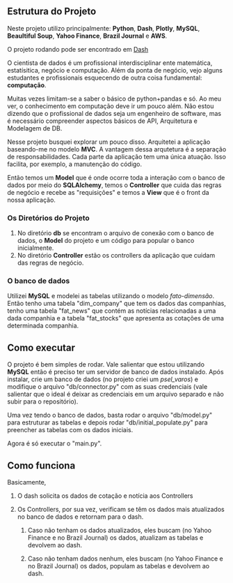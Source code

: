 ## Estrutura do Projeto

Neste projeto utilizo principalmente: **Python**, **Dash**, **Plotly**, **MySQL**, **Beaultiful Soup**, **Yahoo Finance**, **Brazil Journal** e **AWS**.

O projeto rodando pode ser encontrado em [Dash](http://54.242.99.157:8050/)

O cientista de dados é um profissional interdisciplinar ente matemática, estatísitica, negócio e computação. Além da ponta de negócio, vejo alguns estudantes e profissionais esquecendo de outra coisa fundamental: **computação**.

Muitas vezes limitam-se a saber o básico de python+pandas e só. Ao meu ver, o conhecimento em computação deve ir um pouco além. Não estou dizendo que o profissional de dados seja um engenheiro de software, mas é necessário compreender aspectos básicos de API, Arquitetura e Modelagem de DB.

Nesse projeto busquei explorar um pouco disso. Arquitetei a aplicação baseando-me no modelo **MVC**. A vantagem dessa arqutetura é a separação de responsabilidades. Cada parte da aplicação tem uma única atuação. Isso facilita, por exemplo, a manutenção do código.

Então temos um **Model** que é onde ocorre toda a interação com o banco de dados por meio do **SQLAlchemy**, temos o **Controller** que cuida das regras de negócio e recebe as "requisições" e temos a **View** que é o front da nossa aplicação.

### Os Diretórios do Projeto
1. No diretório **db** se encontram o arquivo de conexão com o banco de dados, o **Model** do projeto e um código para popular o banco inicialmente.
2. No diretório **Controller** estão os controllers da aplicação que cuidam das regras de negócio.

### O banco de dados
Utilizei **MySQL** e modelei as tabelas utilizando o modelo *fato-dimensão*. Então tenho uma tabela "dim_company" que tem os dados das companhias, tenho uma tabela "fat_news" que contém as notícias relacionadas a uma dada companhia e a tabela "fat_stocks" que apresenta as cotações de uma determinada companhia.

## Como executar
O projeto é bem simples de rodar. Vale salientar que estou utilizando **MySQL** então é preciso ter um servidor de banco de dados instalado. Após instalar, crie um banco de dados (no projeto criei um *psel_varos*) e modifique o arquivo "db/connector.py" com as suas credenciais (vale salientar que o ideal é deixar as credenciais em um arquivo separado e não subir para o repositório).

Uma vez tendo o banco de dados, basta rodar o arquivo "db/model.py" para estruturar as tabelas e depois rodar "db/initial_populate.py" para preencher as tabelas com os dados iniciais.

Agora é só executar o "main.py".

## Como funciona
Basicamente, 
1. O dash solicita os dados de cotação e notícia aos Controllers
2. Os Controllers, por sua vez, verificam se têm os dados mais atualizados no banco de dados e retornam para o dash.

   1. Caso não tenham os dados atualizados, eles buscam (no Yahoo Finance e no Brazil Journal) os dados, atualizam
   as tabelas e devolvem ao dash.
   
   2. Caso não tenham dados nenhum, eles buscam (no Yahoo Finance e no Brazil Journal) os dados, populam as tabelas e devolvem ao dash.

